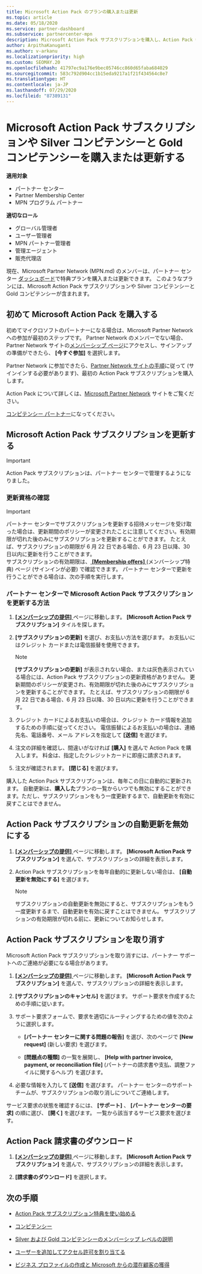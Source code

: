 ```yaml
---
title: Microsoft Action Pack のプランの購入または更新
ms.topic: article
ms.date: 05/18/2020
ms.service: partner-dashboard
ms.subservice: partnercenter-mpn
description: Microsoft Action Pack サブスクリプションを購入し、Action Pack 特典の使用を開始する方法について説明します。 また、更新、キャンセル、請求書を表示する方法などについても説明します。
author: ArpithaKanuganti
ms.author: v-arkanu
ms.localizationpriority: high
ms.custom: SEOMAY.20
ms.openlocfilehash: 41797ec9a176e9bec05746cc860d65faba684029
ms.sourcegitcommit: 583c792d904cc1b15eda9217a1f21f434564c8e7
ms.translationtype: HT
ms.contentlocale: ja-JP
ms.lasthandoff: 07/29/2020
ms.locfileid: "87389131"
---
```

# <a name="buy-or-renew-a-microsoft-action-pack-subscription-or-silver-and-gold-competencies"></a>Microsoft Action Pack サブスクリプションや Silver コンピテンシーと Gold コンピテンシーを購入または更新する

**適用対象**

- パートナー センター
- Partner Membership Center
- MPN プログラム パートナー

**適切なロール**

- グローバル管理者
- ユーザー管理者
- MPN パートナー管理者
- 管理エージェント
- 販売代理店

現在、Microsoft Partner Network (MPN.md) のメンバーは、パートナー センター [ダッシュボード](https://partner.microsoft.com/dashboard)で特典プランを購入または更新できます。 このようなプランには、Microsoft Action Pack サブスクリプションや Silver コンピテンシーと Gold コンピテンシーが含まれます。

## <a name="buy-microsoft-action-pack-for-the-first-time"></a>初めて Microsoft Action Pack を購入する

初めてマイクロソフトのパートナーになる場合は、Microsoft Partner Network への参加が最初のステップです。 Partner Network のメンバーでない場合、Partner Network サイトの[メンバーシップ ページ](https://partner.microsoft.com/membership)にアクセスし、サインアップの準備ができたら、 **[今すぐ参加]** を選択します。 

Partner Network に参加できたら、[Partner Network サイトの手順](https://partner.microsoft.com/membership/action-pack)に従って (サインインする必要があります)、最初の Action Pack サブスクリプションを購入します。 

Action Pack について詳しくは、[Microsoft Partner Network](https://partner.microsoft.com/membership/internal-use-software#simple-tab-content-3) サイトをご覧ください。

[コンピテンシー パートナー](https://partner.microsoft.com/membership/competencies)になってください。 

## <a name="renew-a-microsoft-action-pack-subscription"></a>Microsoft Action Pack サブスクリプションを更新する

>[!IMPORTANT]
>Action Pack サブスクリプションは、パートナー センターで管理するようになりました。

### <a name="check-your-renewal-eligibility"></a>更新資格の確認

>[!IMPORTANT]
>パートナー センターでサブスクリプションを更新する招待メッセージを受け取った場合は、更新期間のポリシーが変更されたことに注意してください。有効期限が切れた後のみにサブスクリプションを更新することができます。 たとえば、サブスクリプションの期限が 6 月 22 日である場合、6 月 23 日以降、30 日以内に更新を行うことができます。       
>サブスクリプションの有効期限は、[ **[Membership offers]** ](https://partnercenter.microsoft.com/pcv/partnership/offers) (メンバーシップ特典) ページ (サインインが必要) で確認できます。 パートナー センターで更新を行うことができる場合は、次の手順を実行します。  

### <a name="to-renew-a-microsoft-action-pack-subscription-in-the-partner-center"></a>パートナー センターで Microsoft Action Pack サブスクリプションを更新する方法

1. [ **[メンバーシップの提供]** ](https://partnercenter.microsoft.com/pcv/partnership/offers) ページに移動します。 **[Microsoft Action Pack サブスクリプション]** タイルを探します。  

2. **[サブスクリプションの更新]** を選び、お支払い方法を選びます。 お支払いにはクレジット カードまたは電信振替を使用できます。

    >[!NOTE]
    >**[サブスクリプションの更新]** が表示されない場合、または灰色表示されている場合には、Action Pack サブスクリプションの更新資格がありません。 更新期間のポリシーが変更され、有効期限が切れた後のみにサブスクリプションを更新することができます。 たとえば、サブスクリプションの期限が 6 月 22 日である場合、6 月 23 日以降、30 日以内に更新を行うことができます。  

3. クレジット カードによるお支払いの場合は、クレジット カード情報を追加するための手順に従ってください。 電信振替によるお支払いの場合は、連絡先名、電話番号、メール アドレスを指定して **[送信]** を選びます。 
     
4. 注文の詳細を確認し、間違いがなければ **[購入]** を選んで Action Pack を購入します。 料金は、指定したクレジットカードに即座に請求されます。

5. 注文が確認されます。 **[閉じる]** を選びます。

購入した Action Pack サブスクリプションは、毎年この日に自動的に更新されます。 自動更新は、**購入した**プランの一覧からいつでも無効にすることができます。ただし、サブスクリプションをもう一度更新するまで、自動更新を有効に戻すことはできません。 


## <a name="turn-off-automatic-action-pack-subscription-renewal"></a>Action Pack サブスクリプションの自動更新を無効にする

1. [ **[メンバーシップの提供]** ](https://partnercenter.microsoft.com/pcv/partnership/offers) ページに移動します。  **[Microsoft Action Pack サブスクリプション]** を選んで、サブスクリプションの詳細を表示します。 

2. Action Pack サブスクリプションを毎年自動的に更新しない場合は、 **[自動更新を無効にする]** を選びます。 

    >[!NOTE]
    >サブスクリプションの自動更新を無効にすると、サブスクリプションをもう一度更新するまで、自動更新を有効に戻すことはできません。 サブスクリプションの有効期限が切れる前に、更新についてお知らせします。


## <a name="cancel-your-action-pack-subscription"></a>Action Pack サブスクリプションを取り消す

Microsoft Action Pack サブスクリプションを取り消すには、パートナー サポートへのご連絡が必要になる場合があります。

1. [ **[メンバーシップの提供]** ](https://partnercenter.microsoft.com/pcv/partnership/offers) ページに移動します。 **[Microsoft Action Pack サブスクリプション]** を選んで、サブスクリプションの詳細を表示します。 

3. **[サブスクリプションのキャンセル]** を選びます。 サポート要求を作成するための手順に従います。 

4. サポート要求フォームで、要求を適切にルーティングするための値を次のように選択します。

    -  **[パートナー センターに関する問題の報告]** を選び、次のページで **[New request]** (新しい要求) を選びます。

    -  **[問題点の種類]** の一覧を展開し、 **[Help with partner invoice, payment, or reconciliation file]** (パートナーの請求書や支払、調整ファイルに関するヘルプ) を選びます。 

5. 必要な情報を入力して **[送信]** を選びます。 パートナー センターのサポート チームが、サブスクリプションの取り消しについてご連絡します。

サービス要求の状態を確認するには、 **[サポート]** 、 **[パートナー センターの要求]** の順に選び、 **[開く]** を選びます。 一覧から該当するサービス要求を選びます。  

## <a name="download-your-action-pack-invoice"></a>Action Pack 請求書のダウンロード

1. [ **[メンバーシップの提供]** ](https://partnercenter.microsoft.com/pcv/partnership/offers) ページに移動します。 **[Microsoft Action Pack サブスクリプション]** を選んで、サブスクリプションの詳細を表示します。 

3. **[請求書のダウンロード]** を選択します。
 
## <a name="next-steps"></a>次の手順

-   [Action Pack サブスクリプション特典を使い始める](manage-your-partner-network-benefits.md)

-   [コンピテンシー](learn-about-competencies.md)

-   [Silver および Gold コンピテンシーのメンバーシップ レベルの説明](https://partner.microsoft.com/membership/internal-use-software#simple-tab-content-2)

-   [ユーザーを追加してアクセル許可を割り当てる](create-user-accounts-and-set-permissions.md)

-   [ビジネス プロファイルの作成と Microsoft からの潜在顧客の獲得](create-a-marketing-profile.md)



